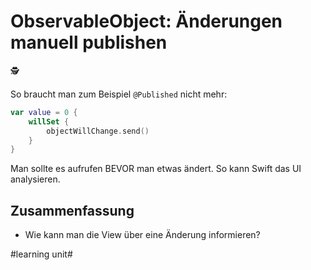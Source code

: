 # ObservableObject: Änderungen manuell publishen
🕵️

So braucht man zum Beispiel `@Published` nicht mehr:

```swift
var value = 0 {
    willSet {
        objectWillChange.send()
    }
}
```

Man sollte es aufrufen BEVOR man etwas ändert. So kann Swift das UI analysieren.

## Zusammenfassung
- Wie kann man die View über eine Änderung informieren?

#learning unit#
